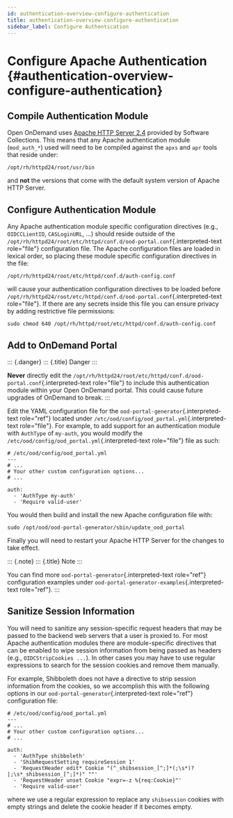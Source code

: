 ```yaml
---
id: authentication-overview-configure-authentication
title: authentication-overview-configure-authentication
sidebar_label: Configure Authentication
---
```

Configure Apache Authentication {#authentication-overview-configure-authentication}
===============================

Compile Authentication Module
-----------------------------

Open OnDemand uses [Apache HTTP Server
2.4](https://www.softwarecollections.org/en/scls/rhscl/httpd24/)
provided by Software Collections. This means that any Apache
authentication module (`mod_auth_*`) used will need to be compiled
against the `apxs` and `apr` tools that reside under:

``` {.text}
/opt/rh/httpd24/root/usr/bin
```

and **not** the versions that come with the default system version of
Apache HTTP Server.

Configure Authentication Module
-------------------------------

Any Apache authentication module specific configuration directives
(e.g., `OIDCCLientID`, `CASLoginURL`, \...) should reside outside of the
`/opt/rh/httpd24/root/etc/httpd/conf.d/ood-portal.conf`{.interpreted-text
role="file"} configuration file. The Apache configuration files are
loaded in lexical order, so placing these module specific configuration
directives in the file:

``` {.text}
/opt/rh/httpd24/root/etc/httpd/conf.d/auth-config.conf
```

will cause your authentication configuration directives to be loaded
before
`/opt/rh/httpd24/root/etc/httpd/conf.d/ood-portal.conf`{.interpreted-text
role="file"}. If there are any secrets inside this file you can ensure
privacy by adding restrictive file permissions:

``` {.sh}
sudo chmod 640 /opt/rh/httpd/root/etc/httpd/conf.d/auth-config.conf
```

Add to OnDemand Portal
----------------------

::: {.danger}
::: {.title}
Danger
:::

**Never** directly edit the
`/opt/rh/httpd24/root/etc/httpd/conf.d/ood-portal.conf`{.interpreted-text
role="file"} to include this authentication module within your Open
OnDemand portal. This could cause future upgrades of OnDemand to break.
:::

Edit the YAML configuration file for the
`ood-portal-generator`{.interpreted-text role="ref"} located under
`/etc/ood/config/ood_portal.yml`{.interpreted-text role="file"}. For
example, to add support for an authentication module with `AuthType` of
`my-auth`, you would modify the
`/etc/ood/config/ood_portal.yml`{.interpreted-text role="file"} file as
such:

``` {.yaml}
# /etc/ood/config/ood_portal.yml
---
# ...
# Your other custom configuration options...
# ...

auth:
  - 'AuthType my-auth'
  - 'Require valid-user'
```

You would then build and install the new Apache configuration file with:

``` {.sh}
sudo /opt/ood/ood-portal-generator/sbin/update_ood_portal
```

Finally you will need to restart your Apache HTTP Server for the changes
to take effect.

::: {.note}
::: {.title}
Note
:::

You can find more `ood-portal-generator`{.interpreted-text role="ref"}
configuration examples under
`ood-portal-generator-examples`{.interpreted-text role="ref"}.
:::

Sanitize Session Information
----------------------------

You will need to sanitize any session-specific request headers that may
be passed to the backend web servers that a user is proxied to. For most
Apache authentication modules there are module-specific directives that
can be enabled to wipe session information from being passed as headers
(e.g., `OIDCStripCookies ...`). In other cases you may have to use
regular expressions to search for the session cookies and remove them
manually.

For example, Shibboleth does not have a directive to strip session
information from the cookies, so we accomplish this with the following
options in our `ood-portal-generator`{.interpreted-text role="ref"}
configuration file:

``` {.yaml}
# /etc/ood/config/ood_portal.yml
---
# ...
# Your other custom configuration options...
# ...

auth:
  - 'AuthType shibboleth'
  - 'ShibRequestSetting requireSession 1'
  - 'RequestHeader edit* Cookie "(^_shibsession_[^;]*(;\s*)?|;\s*_shibsession_[^;]*)" ""'
  - 'RequestHeader unset Cookie "expr=-z %{req:Cookie}"'
  - 'Require valid-user'
```

where we use a regular expression to replace any `shibsession` cookies
with empty strings and delete the cookie header if it becomes empty.
